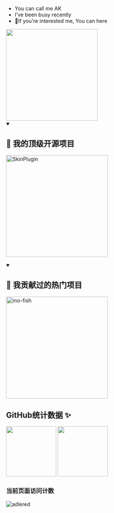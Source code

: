 
- You can call me AK
- I've been busy recently
- 💬If you're interested me, You can here

<img src="https://raw.githubusercontent.com/lengyingmofeng/imgs/main/imgs/pc.gif" width = "250" height = "250" alt=""/>


<details open> 
  <summary><h2>📘 我的顶级开源项目</h2></summary>

  <!-- Repo info cards - https://github.com/anuraghazra/github-readme-stats -->
  <!-- Small repo cards (fork) - https://github.com/DenverCoder1/github-readme-stats -->
  <p align="left">
    <a href="https://github.com/ak-ing/SkinPlugin"><img width="278" src="https://denvercoder1-github-readme-stats.vercel.app/api/pin/?username=ak-ing&repo=SkinPlugin&theme=react&bg_color=1F222E&title_color=F85D7F&hide_border=true&icon_color=F8D866&show_icons=false" alt="SkinPlugin"></a>
</p>
<details open> 
  <summary><h2>📕 我贡献过的热门项目</h2></summary>

  <!-- Small repo cards https://github.com/DenverCoder1/github-readme-stats (fork of anuraghazra/github-readme-stats) -->
  <p align="left">
    <a href="https://github.com/lengyingmofeng/blue_sea"><img width="278" src="https://denvercoder1-github-readme-stats.vercel.app/api/pin/?username=lengyingmofeng&repo=blue_sea&theme=react&bg_color=1F222E&title_color=F85D7F&hide_border=true&icon_color=F8D866&show_icons=true" alt="mo-fish"></a>
  </p>
  </details> 
</details> 




## GitHub统计数据 ✨
<div>
<img align="" height="137px" src="https://github-readme-stats.vercel.app/api?username=ak-ing&hide_title=true&show_icons=true&include_all_commits=true&count_private=true&line_height=21&theme=dracula&locale=cn" />
<img align="" height="137px" src="https://github-readme-stats.vercel.app/api/top-langs/?username=ak-ing&hide_border=true&layout=compact&theme=dracula&locale=cn" />
</div>


### 当前页面访问计数

![adlered](https://count.getloli.com/get/@ak-ing)
